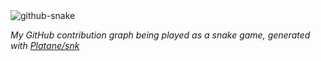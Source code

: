 <picture>
  <source media="(prefers-color-scheme: dark)" srcset="https://raw.githubusercontent.com/CalebGriffin/CalebGriffin/output/github-contribution-grid-snake-dark.svg" />
  <source media="(prefers-color-scheme: light)" srcset="[github-snake.svg](https://raw.githubusercontent.com/CalebGriffin/CalebGriffin/output/github-contribution-grid-snake.svg)" />
  <img alt="github-snake" src="github-snake.svg" />
</picture>

_My GitHub contribution graph being played as a snake game, generated with [Platane/snk](https://github.com/Platane/snk)_
